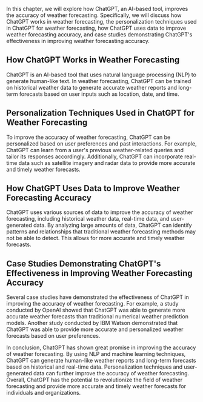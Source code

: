 

In this chapter, we will explore how ChatGPT, an AI-based tool, improves the accuracy of weather forecasting. Specifically, we will discuss how ChatGPT works in weather forecasting, the personalization techniques used in ChatGPT for weather forecasting, how ChatGPT uses data to improve weather forecasting accuracy, and case studies demonstrating ChatGPT's effectiveness in improving weather forecasting accuracy.

How ChatGPT Works in Weather Forecasting
----------------------------------------

ChatGPT is an AI-based tool that uses natural language processing (NLP) to generate human-like text. In weather forecasting, ChatGPT can be trained on historical weather data to generate accurate weather reports and long-term forecasts based on user inputs such as location, date, and time.

Personalization Techniques Used in ChatGPT for Weather Forecasting
------------------------------------------------------------------

To improve the accuracy of weather forecasting, ChatGPT can be personalized based on user preferences and past interactions. For example, ChatGPT can learn from a user's previous weather-related queries and tailor its responses accordingly. Additionally, ChatGPT can incorporate real-time data such as satellite imagery and radar data to provide more accurate and timely weather forecasts.

How ChatGPT Uses Data to Improve Weather Forecasting Accuracy
-------------------------------------------------------------

ChatGPT uses various sources of data to improve the accuracy of weather forecasting, including historical weather data, real-time data, and user-generated data. By analyzing large amounts of data, ChatGPT can identify patterns and relationships that traditional weather forecasting methods may not be able to detect. This allows for more accurate and timely weather forecasts.

Case Studies Demonstrating ChatGPT's Effectiveness in Improving Weather Forecasting Accuracy
--------------------------------------------------------------------------------------------

Several case studies have demonstrated the effectiveness of ChatGPT in improving the accuracy of weather forecasting. For example, a study conducted by OpenAI showed that ChatGPT was able to generate more accurate weather forecasts than traditional numerical weather prediction models. Another study conducted by IBM Watson demonstrated that ChatGPT was able to provide more accurate and personalized weather forecasts based on user preferences.

In conclusion, ChatGPT has shown great promise in improving the accuracy of weather forecasting. By using NLP and machine learning techniques, ChatGPT can generate human-like weather reports and long-term forecasts based on historical and real-time data. Personalization techniques and user-generated data can further improve the accuracy of weather forecasting. Overall, ChatGPT has the potential to revolutionize the field of weather forecasting and provide more accurate and timely weather forecasts for individuals and organizations.
